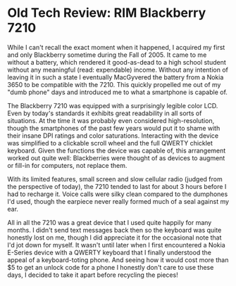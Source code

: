 # Old Tech Review: RIM Blackberry 7210

While I can't recall the exact moment when it happened, I acquired my first and only Blackberry sometime during the Fall of 2005. It came to me without a battery, which rendered it good-as-dead to a high school student without any meaningful (read: expendable) income. Without any intention of leaving it in such a state I eventually MacGyvered the battery from a Nokia 3650 to be compatible with the 7210. This quickly propelled me out of my "dumb phone" days and introduced me to what a smartphone is capable of.

The Blackberry 7210 was equipped with a surprisingly legible color LCD. Even by today's standards it exhibits great readability in all sorts of situations. At the time it was probably even considered high-resolution, though the smartphones of the past few years would put it to shame with their insane DPI ratings and color saturations.  Interacting with the device was simplified to a clickable scroll wheel and the full QWERTY chicklet keyboard. Given the functions the device was capable of, this arrangement worked out quite well: Blackberries were thought of as devices to augment or fill-in for computers, not replace them.

With its limited features, small screen and slow cellular radio (judged from the perspective of today), the 7210 tended to last for about 3 hours before I had to recharge it. Voice calls were silky clean compared to the dumphones I'd used, though the earpiece never really formed much of a seal against my ear.

All in all the 7210 was a great device that I used quite happily for many months. I didn't send text messages back then so the keyboard was quite honestly lost on me, though I did appreciate it for the occasional note that I'd jot down for myself. It wasn't until later when I first encountered a Nokia E-Series device with a QWERTY keyboard that I finally understood the appeal of a keyboard-toting phone. And seeing how it would cost more than $5 to get an unlock code for a phone I honestly don't care to use these days, I decided to take it apart before recycling the pieces!